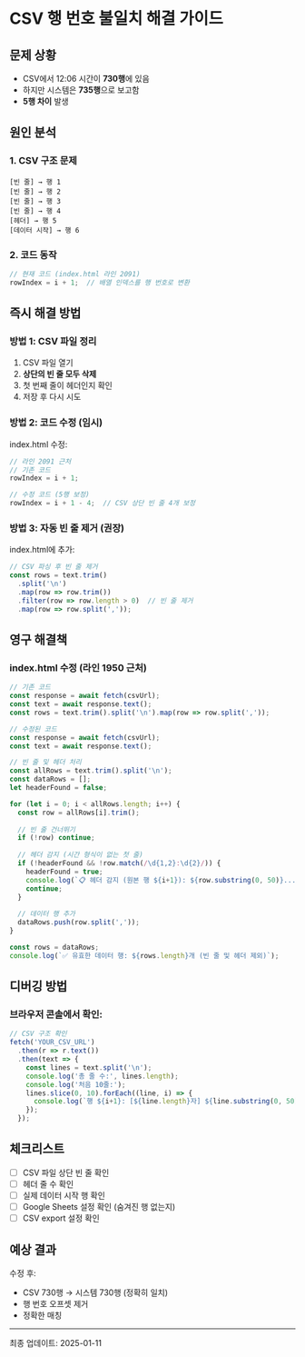 # CSV 행 번호 불일치 해결 가이드

## 문제 상황
- CSV에서 12:06 시간이 **730행**에 있음
- 하지만 시스템은 **735행**으로 보고함
- **5행 차이** 발생

## 원인 분석

### 1. CSV 구조 문제
```
[빈 줄] → 행 1
[빈 줄] → 행 2  
[빈 줄] → 행 3
[빈 줄] → 행 4
[헤더] → 행 5
[데이터 시작] → 행 6
```

### 2. 코드 동작
```javascript
// 현재 코드 (index.html 라인 2091)
rowIndex = i + 1;  // 배열 인덱스를 행 번호로 변환
```

## 즉시 해결 방법

### 방법 1: CSV 파일 정리
1. CSV 파일 열기
2. **상단의 빈 줄 모두 삭제**
3. 첫 번째 줄이 헤더인지 확인
4. 저장 후 다시 시도

### 방법 2: 코드 수정 (임시)
index.html 수정:
```javascript
// 라인 2091 근처
// 기존 코드
rowIndex = i + 1;

// 수정 코드 (5행 보정)
rowIndex = i + 1 - 4;  // CSV 상단 빈 줄 4개 보정
```

### 방법 3: 자동 빈 줄 제거 (권장)
index.html에 추가:
```javascript
// CSV 파싱 후 빈 줄 제거
const rows = text.trim()
  .split('\n')
  .map(row => row.trim())
  .filter(row => row.length > 0)  // 빈 줄 제거
  .map(row => row.split(','));
```

## 영구 해결책

### index.html 수정 (라인 1950 근처)
```javascript
// 기존 코드
const response = await fetch(csvUrl);
const text = await response.text();
const rows = text.trim().split('\n').map(row => row.split(','));

// 수정된 코드
const response = await fetch(csvUrl);
const text = await response.text();

// 빈 줄 및 헤더 처리
const allRows = text.trim().split('\n');
const dataRows = [];
let headerFound = false;

for (let i = 0; i < allRows.length; i++) {
  const row = allRows[i].trim();
  
  // 빈 줄 건너뛰기
  if (!row) continue;
  
  // 헤더 감지 (시간 형식이 없는 첫 줄)
  if (!headerFound && !row.match(/\d{1,2}:\d{2}/)) {
    headerFound = true;
    console.log(`📋 헤더 감지 (원본 행 ${i+1}): ${row.substring(0, 50)}...`);
    continue;
  }
  
  // 데이터 행 추가
  dataRows.push(row.split(','));
}

const rows = dataRows;
console.log(`✅ 유효한 데이터 행: ${rows.length}개 (빈 줄 및 헤더 제외)`);
```

## 디버깅 방법

### 브라우저 콘솔에서 확인:
```javascript
// CSV 구조 확인
fetch('YOUR_CSV_URL')
  .then(r => r.text())
  .then(text => {
    const lines = text.split('\n');
    console.log('총 줄 수:', lines.length);
    console.log('처음 10줄:');
    lines.slice(0, 10).forEach((line, i) => {
      console.log(`행 ${i+1}: [${line.length}자] ${line.substring(0, 50)}`);
    });
  });
```

## 체크리스트

- [ ] CSV 파일 상단 빈 줄 확인
- [ ] 헤더 줄 수 확인
- [ ] 실제 데이터 시작 행 확인
- [ ] Google Sheets 설정 확인 (숨겨진 행 없는지)
- [ ] CSV export 설정 확인

## 예상 결과

수정 후:
- CSV 730행 → 시스템 730행 (정확히 일치)
- 행 번호 오프셋 제거
- 정확한 매칭

---
최종 업데이트: 2025-01-11